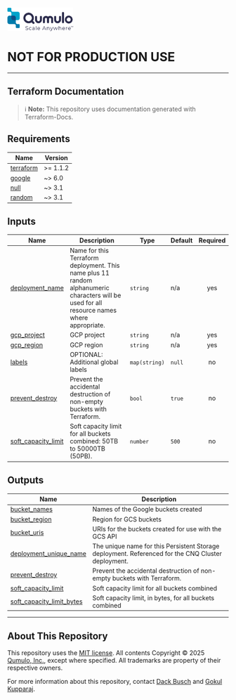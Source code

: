 <!-- BEGIN_TF_DOCS -->

<a target="_blank" href="https://qumulo.com/"><img src="./.config/images/qumulo-scale-anywhere-logo.webp" style="width:150px;height:53px;"></a>

# NOT FOR PRODUCTION USE

---

## Terraform Documentation

> ℹ️ **Note:** This repository uses documentation generated with Terraform-Docs.  

## Requirements

| Name | Version |
|------|---------|
| <a name="requirement_terraform"></a> [terraform](#requirement\_terraform) | >= 1.1.2 |
| <a name="requirement_google"></a> [google](#requirement\_google) | ~> 6.0 |
| <a name="requirement_null"></a> [null](#requirement\_null) | ~> 3.1 |
| <a name="requirement_random"></a> [random](#requirement\_random) | ~> 3.1 |

## Inputs

| Name | Description | Type | Default | Required |
|------|-------------|------|---------|:--------:|
| <a name="input_deployment_name"></a> [deployment\_name](#input\_deployment\_name) | Name for this Terraform deployment.  This name plus 11 random alphanumeric characters will be used for all resource names where appropriate. | `string` | n/a | yes |
| <a name="input_gcp_project"></a> [gcp\_project](#input\_gcp\_project) | GCP project | `string` | n/a | yes |
| <a name="input_gcp_region"></a> [gcp\_region](#input\_gcp\_region) | GCP region | `string` | n/a | yes |
| <a name="input_labels"></a> [labels](#input\_labels) | OPTIONAL: Additional global labels | `map(string)` | `null` | no |
| <a name="input_prevent_destroy"></a> [prevent\_destroy](#input\_prevent\_destroy) | Prevent the accidental destruction of non-empty buckets with Terraform. | `bool` | `true` | no |
| <a name="input_soft_capacity_limit"></a> [soft\_capacity\_limit](#input\_soft\_capacity\_limit) | Soft capacity limit for all buckets combined: 50TB to 50000TB (50PB). | `number` | `500` | no |

## Outputs

| Name | Description |
|------|-------------|
| <a name="output_bucket_names"></a> [bucket\_names](#output\_bucket\_names) | Names of the Google buckets created |
| <a name="output_bucket_region"></a> [bucket\_region](#output\_bucket\_region) | Region for GCS buckets |
| <a name="output_bucket_uris"></a> [bucket\_uris](#output\_bucket\_uris) | URIs for the buckets created for use with the GCS API |
| <a name="output_deployment_unique_name"></a> [deployment\_unique\_name](#output\_deployment\_unique\_name) | The unique name for this Persistent Storage deployment.  Referenced for the CNQ Cluster deployment. |
| <a name="output_prevent_destroy"></a> [prevent\_destroy](#output\_prevent\_destroy) | Prevent the accidental destruction of non-empty buckets with Terraform. |
| <a name="output_soft_capacity_limit"></a> [soft\_capacity\_limit](#output\_soft\_capacity\_limit) | Soft capacity limit for all buckets combined |
| <a name="output_soft_capacity_limit_bytes"></a> [soft\_capacity\_limit\_bytes](#output\_soft\_capacity\_limit\_bytes) | Soft capacity limit, in bytes, for all buckets combined |

---

## About This Repository
This repository uses the [MIT license](LICENSE). All contents Copyright &copy; 2025 [Qumulo, Inc.](https://qumulo.com), except where specified. All trademarks are property of their respective owners.

For more information about this repository, contact [Dack Busch](https://github.com/dackbusch) and [Gokul Kupparaj](https://github.com/gokulku).
<!-- END_TF_DOCS -->